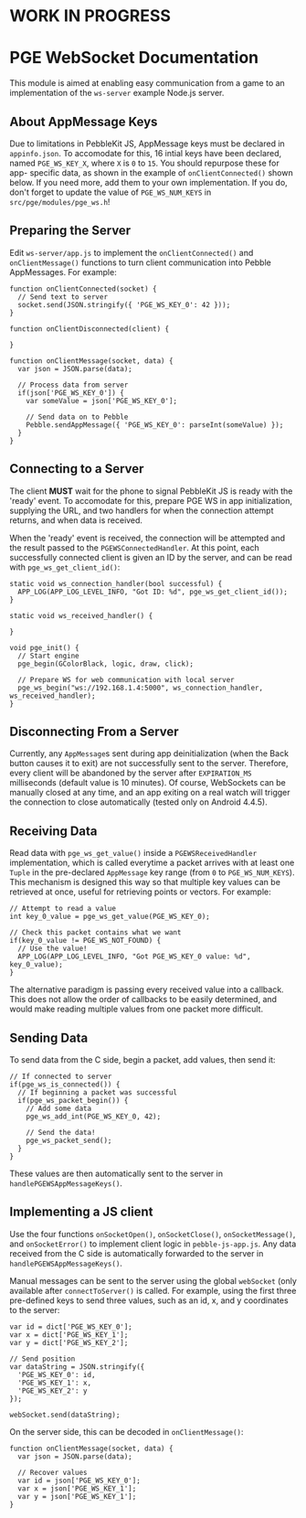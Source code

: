 # WORK IN PROGRESS

# PGE WebSocket Documentation

This module is aimed at enabling easy communication from a game to an
implementation of the `ws-server` example Node.js server.


## About AppMessage Keys

Due to limitations in PebbleKit JS, AppMessage keys must be declared in
`appinfo.json`. To accomodate for this, 16 intial keys have been declared, named
`PGE_WS_KEY_X`, where `X` is `0` to `15`. You should repurpose these for app-
specific data, as shown in the example of `onClientConnected()` shown below. If
you need more, add them to your own implementation. If you do, don't forget to
update the value of `PGE_WS_NUM_KEYS` in `src/pge/modules/pge_ws.h`!


## Preparing the Server

Edit `ws-server/app.js` to implement the `onClientConnected()` and
`onClientMessage()` functions to turn client communication into Pebble
AppMessages. For example:

```
function onClientConnected(socket) {
  // Send text to server
  socket.send(JSON.stringify({ 'PGE_WS_KEY_0': 42 }));
}

function onClientDisconnected(client) {

}

function onClientMessage(socket, data) {
  var json = JSON.parse(data);

  // Process data from server
  if(json['PGE_WS_KEY_0']) {
    var someValue = json['PGE_WS_KEY_0'];

    // Send data on to Pebble
    Pebble.sendAppMessage({ 'PGE_WS_KEY_0': parseInt(someValue) });
  }
}
```


## Connecting to a Server

The client **MUST** wait for the phone to signal PebbleKit JS is ready with the
'ready' event. To accomodate for this, prepare PGE WS in app initialization,
supplying the URL, and two handlers for when the connection attempt returns, and
when data is received. 

When the 'ready' event is received, the connection will be attempted and the
result passed to the `PGEWSConnectedHandler`. At this point, each successfully
connected client is given an ID by the server, and can be read with
`pge_ws_get_client_id()`:

```
static void ws_connection_handler(bool successful) {
  APP_LOG(APP_LOG_LEVEL_INFO, "Got ID: %d", pge_ws_get_client_id());
}

static void ws_received_handler() {
  
}

void pge_init() {
  // Start engine
  pge_begin(GColorBlack, logic, draw, click);

  // Prepare WS for web communication with local server
  pge_ws_begin("ws://192.168.1.4:5000", ws_connection_handler, ws_received_handler);
}
```


## Disconnecting From a Server

Currently, any `AppMessage`s sent during app deinitialization (when the Back
button causes it to exit) are not successfully sent to the server. Therefore,
every client will be abandoned by the server after `EXPIRATION_MS` milliseconds
(default value is 10 minutes). Of course, WebSockets can be manually closed at
any time, and an app exiting on a real watch will trigger the connection to
close automatically (tested only on Android 4.4.5).


## Receiving Data

Read data with `pge_ws_get_value()` inside a `PGEWSReceivedHandler`
implementation, which is called everytime a packet arrives with at least one
`Tuple` in the pre-declared `AppMessage` key range (from `0` to
`PGE_WS_NUM_KEYS`). This mechanism is designed this way so that multiple key
values can be retrieved at once, useful for retrieving points or vectors. For
example:

```
// Attempt to read a value
int key_0_value = pge_ws_get_value(PGE_WS_KEY_0);

// Check this packet contains what we want
if(key_0_value != PGE_WS_NOT_FOUND) {
  // Use the value!
  APP_LOG(APP_LOG_LEVEL_INFO, "Got PGE_WS_KEY_0 value: %d", key_0_value);
}
```

The alternative paradigm is passing every received value into a callback. This
does not allow the order of callbacks to be easily determined, and would make
reading multiple values from one packet more difficult.


## Sending Data

To send data from the C side, begin a packet, add values, then send it:

```
// If connected to server
if(pge_ws_is_connected()) {
  // If beginning a packet was successful
  if(pge_ws_packet_begin()) {
    // Add some data
    pge_ws_add_int(PGE_WS_KEY_0, 42);

    // Send the data!
    pge_ws_packet_send();
  }
}
```

These values are then automatically sent to the server in
`handlePGEWSAppMessageKeys()`.


## Implementing a JS client

Use the four functions `onSocketOpen()`, `onSocketClose()`, `onSocketMessage()`,
and `onSocketError()` to implement client logic in `pebble-js-app.js`. Any data
received from the C side is automatically forwarded to the server in
`handlePGEWSAppMessageKeys()`.

Manual messages can be sent to the server using the global `webSocket` (only
available after `connectToServer()` is called. For example, using the first
three pre-defined keys to send three values, such as an id, x, and y coordinates
to the server:

```
var id = dict['PGE_WS_KEY_0'];
var x = dict['PGE_WS_KEY_1'];
var y = dict['PGE_WS_KEY_2'];

// Send position
var dataString = JSON.stringify({
  'PGE_WS_KEY_0': id,
  'PGE_WS_KEY_1': x,
  'PGE_WS_KEY_2': y
});

webSocket.send(dataString);
```

On the server side, this can be decoded in `onClientMessage()`:

```
function onClientMessage(socket, data) {
  var json = JSON.parse(data);

  // Recover values
  var id = json['PGE_WS_KEY_0'];
  var x = json['PGE_WS_KEY_1'];
  var y = json['PGE_WS_KEY_1'];
}
```